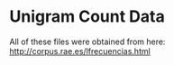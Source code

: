 # Unigram Count Data

All of these files were obtained from here: http://corpus.rae.es/lfrecuencias.html